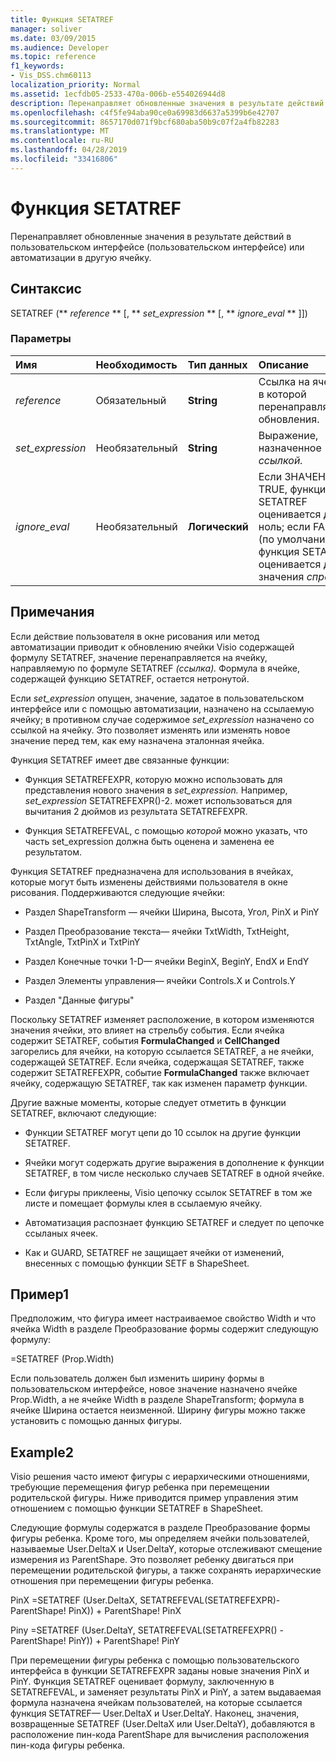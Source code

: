 ```yaml
---
title: Функция SETATREF
manager: soliver
ms.date: 03/09/2015
ms.audience: Developer
ms.topic: reference
f1_keywords:
- Vis_DSS.chm60113
localization_priority: Normal
ms.assetid: 1ecfdb05-2533-470a-006b-e554026944d8
description: Перенаправляет обновленные значения в результате действий в пользовательском интерфейсе (пользовательском интерфейсе) или автоматизации в другую ячейку.
ms.openlocfilehash: c4f5fe94aba90ce0a69983d6637a5399b6e42707
ms.sourcegitcommit: 8657170d071f9bcf680aba50b9c07f2a4fb82283
ms.translationtype: MT
ms.contentlocale: ru-RU
ms.lasthandoff: 04/28/2019
ms.locfileid: "33416806"
---
```

# <a name="setatref-function"></a>Функция SETATREF

Перенаправляет обновленные значения в результате действий в пользовательском интерфейсе (пользовательском интерфейсе) или автоматизации в другую ячейку. 
  
## <a name="syntax"></a>Синтаксис

SETATREF (** *reference* ** [, ** *set_expression* ** [, ** *ignore_eval* ** ]]) 
  
### <a name="parameters"></a>Параметры

|**Имя**|**Необходимость**|**Тип данных**|**Описание**|
|:-----|:-----|:-----|:-----|
| _reference_ <br/> |Обязательный  <br/> |**String** <br/> |Ссылка на ячейку, в которой перенаправляются обновления.  <br/> |
| _set_expression_ <br/> |Необязательный  <br/> |**String** <br/> |Выражение, назначенное _ссылкой._  <br/> |
| _ignore_eval_ <br/> |Необязательный  <br/> |**Логический** <br/> |Если ЗНАЧЕНИЕ TRUE, функция SETATREF оценивается до (0) ноль; если FALSE (по умолчанию) функция SETATREF оценивается до значения  _справки_.  <br/> |
   
## <a name="remarks"></a>Примечания

Если действие пользователя в окне рисования или метод автоматизации приводит к обновлению ячейки Visio содержащей формулу SETATREF, значение перенаправляется на ячейку, направляемую по формуле SETATREF _(ссылка)._ Формула в ячейке, содержащей функцию SETATREF, остается нетронутой.
  
Если  _set_expression_ опущен, значение, задатое в пользовательском интерфейсе или с помощью автоматизации, назначено на ссылаемую ячейку; в противном случае содержимое  _set_expression_ назначено со ссылкой на ячейку. Это позволяет изменять или изменять новое значение перед тем, как ему назначена эталонная ячейка. 
  
Функция SETATREF имеет две связанные функции: 
  
- Функция SETATREFEXPR, которую можно использовать для представления нового значения в _set_expression._ Например,  _set_expression_ SETATREFEXPR()-2. может использоваться для вычитания 2 дюймов из результата SETATREFEXPR. 
    
- Функция SETATREFEVAL, с помощью  _которой_ можно указать, что часть set_expression должна быть оценена и заменена ее результатом. 
    
Функция SETATREF предназначена для использования в ячейках, которые могут быть изменены действиями пользователя в окне рисования. Поддерживаются следующие ячейки:
  
- Раздел ShapeTransform — ячейки Ширина, Высота, Угол, PinX и PinY
    
- Раздел Преобразование текста— ячейки TxtWidth, TxtHeight, TxtAngle, TxtPinX и TxtPinY
    
- Раздел Конечные точки 1-D— ячейки BeginX, BeginY, EndX и EndY
    
- Раздел Элементы управления— ячейки Controls.X и Controls.Y
    
- Раздел "Данные фигуры"
    
Поскольку SETATREF изменяет расположение, в котором изменяются значения ячейки, это влияет на стрельбу события. Если ячейка содержит SETATREF, события **FormulaChanged** и **CellChanged** загорелись для ячейки, на которую ссылается SETATREF, а не ячейки, содержащей SETATREF. Если ячейка, содержащая SETATREF, также содержит SETATREFEXPR, событие **FormulaChanged** также включает ячейку, содержащую SETATREF, так как изменен параметр функции. 
  
Другие важные моменты, которые следует отметить в функции SETATREF, включают следующие:
  
- Функции SETATREF могут цепи до 10 ссылок на другие функции SETATREF. 
    
- Ячейки могут содержать другие выражения в дополнение к функции SETATREF, в том числе несколько случаев SETATREF в одной ячейке.
    
- Если фигуры приклеены, Visio цепочку ссылок SETATREF в том же листе и помещает формулы клея в ссылаемую ячейку. 
    
- Автоматизация распознает функцию SETATREF и следует по цепочке ссыланых ячеек. 
    
- Как и GUARD, SETATREF не защищает ячейки от изменений, внесенных с помощью функции SETF в ShapeSheet.
    
## <a name="example1"></a>Пример1

Предположим, что фигура имеет настраиваемое свойство Width и что ячейка Width в разделе Преобразование формы содержит следующую формулу:
  
=SETATREF (Prop.Width)
  
Если пользователь должен был изменить ширину формы в пользовательском интерфейсе, новое значение назначено ячейке Prop.Width, а не ячейке Width в разделе ShapeTransform; формула в ячейке Ширина остается неизменной. Ширину фигуры можно также установить с помощью данных фигуры.
  
## <a name="example2"></a>Example2

Visio решения часто имеют фигуры с иерархическими отношениями, требующие перемещения фигур ребенка при перемещении родительской фигуры. Ниже приводится пример управления этим отношением с помощью функции SETATREF в ShapeSheet. 
  
Следующие формулы содержатся в разделе Преобразование формы фигуры ребенка. Кроме того, мы определяем ячейки пользователей, называемые User.DeltaX и User.DeltaY, которые отслеживают смещение измерения из ParentShape. Это позволяет ребенку двигаться при перемещении родительской фигуры, а также сохранять иерархические отношения при перемещении фигуры ребенка.
  
PinX =SETATREF (User.DeltaX, SETATREFEVAL(SETATREFEXPR)-ParentShape! PinX)) + ParentShape! PinX
  
Piny =SETATREF (User.DeltaY, SETATREFEVAL(SETATREFEXPR() - ParentShape! PinY)) + ParentShape! PinY
  
При перемещении фигуры ребенка с помощью пользовательского интерфейса в функции SETATREFEXPR заданы новые значения PinX и PinY. Функция SETATREF оценивает формулу, заключенную в SETATREFEVAL, и заменяет результаты PinX и PinY, а затем выдаваемая формула назначена ячейкам пользователей, на которые ссылается функция SETATREF— User.DeltaX и User.DeltaY. Наконец, значения, возвращенные SETATREF (User.DeltaX или User.DeltaY), добавляются в расположение пин-кода ParentShape для вычисления расположения пин-кода фигуры ребенка.
  

